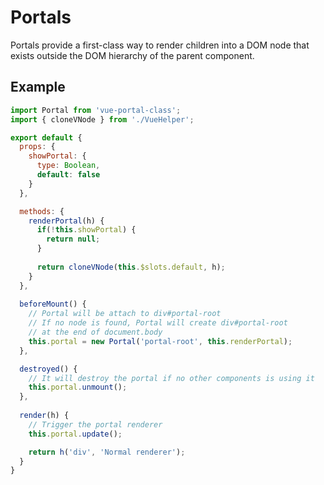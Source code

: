 # Portals

Portals provide a first-class way to render children into a DOM node that exists outside the DOM hierarchy of the parent component.

## Example 

``` javascript
import Portal from 'vue-portal-class';
import { cloneVNode } from './VueHelper';

export default {
  props: {
    showPortal: {
      type: Boolean,
      default: false
    }
  },

  methods: {
    renderPortal(h) {
      if(!this.showPortal) {
        return null;
      }
      
      return cloneVNode(this.$slots.default, h);
    }
  },
  
  beforeMount() {
    // Portal will be attach to div#portal-root
    // If no node is found, Portal will create div#portal-root
    // at the end of document.body
    this.portal = new Portal('portal-root', this.renderPortal);
  },

  destroyed() {
    // It will destroy the portal if no other components is using it
    this.portal.unmount();
  },
  
  render(h) {
    // Trigger the portal renderer
    this.portal.update();

    return h('div', 'Normal renderer');
  }
}
```

